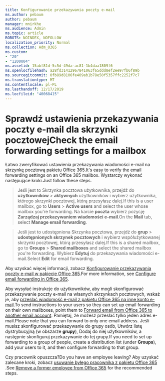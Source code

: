 ```yaml
---
title: Konfigurowanie przekazywania poczty e-mail
ms.author: pebaum
author: pebaum
manager: mnirkhe
ms.audience: Admin
ms.topic: article
ROBOTS: NOINDEX, NOFOLLOW
localization_priority: Normal
ms.collection: Adm_O365
ms.custom:
- "20"
- "1200004"
ms.assetid: 15abf81d-5c5d-49da-ac81-1b4daa1809f6
ms.openlocfilehash: a28fd31412967841063f65ddd8ef2ee97fb6f89b
ms.sourcegitcommit: 0fb89d8106fe409ab1b78e50f5357ffc2252f7c7
ms.translationtype: MT
ms.contentlocale: pl-PL
ms.lasthandoff: 12/17/2019
ms.locfileid: "40068415"
---
```

# <a name="check-the-email-forwarding-settings-for-a-mailbox"></a><span data-ttu-id="ba3d1-102">Sprawdź ustawienia przekazywania poczty e-mail dla skrzynki pocztowej</span><span class="sxs-lookup"><span data-stu-id="ba3d1-102">Check the email forwarding settings for a mailbox</span></span>

<span data-ttu-id="ba3d1-103">Łatwo zweryfikować ustawienia przekazywania wiadomości e-mail na skrzynkę pocztową pakietu Office 365.</span><span class="sxs-lookup"><span data-stu-id="ba3d1-103">It's easy to verify the email forwarding settings on an Office 365 mailbox.</span></span> <span data-ttu-id="ba3d1-104">Wystarczy wykonać następujące kroki.</span><span class="sxs-lookup"><span data-stu-id="ba3d1-104">Just follow these steps.</span></span>
  
> <span data-ttu-id="ba3d1-105">Jeśli jest to Skrzynka pocztowa użytkownika, przejdź do **użytkowników** \> **aktywnych** użytkowników i wybierz użytkownika, którego skrzynki pocztowej, którą przesyłasz dalej.</span><span class="sxs-lookup"><span data-stu-id="ba3d1-105">If this is a user mailbox, go to **Users** \> **Active users** and select the user whose mailbox you're forwarding.</span></span> <span data-ttu-id="ba3d1-106">Na karcie **poczta** wybierz pozycję **Zarządzaj przekazywaniem wiadomości e-mail**.</span><span class="sxs-lookup"><span data-stu-id="ba3d1-106">On the **Mail** tab, select **Manage email forwarding**.</span></span>

> <span data-ttu-id="ba3d1-107">Jeśli jest to udostępniona Skrzynka pocztowa, przejdź do **grup** \> **udostępnionych skrzynek pocztowych** i wybierz współużytkowanej skrzynki pocztowej, którą przesyłasz dalej.</span><span class="sxs-lookup"><span data-stu-id="ba3d1-107">If this is a shared mailbox, go to **Groups** \> **Shared mailboxes** and select the shared mailbox you're forwarding.</span></span> <span data-ttu-id="ba3d1-108">Wybierz **Edytuj** do przekazywania wiadomości e-mail.</span><span class="sxs-lookup"><span data-stu-id="ba3d1-108">Select **Edit** for email forwarding.</span></span>

<span data-ttu-id="ba3d1-109">Aby uzyskać więcej informacji, zobacz [Konfigurowanie przekazywania poczty e-mail w pakiecie Office 365](https://docs.microsoft.com/office365/admin/email/configure-email-forwarding).</span><span class="sxs-lookup"><span data-stu-id="ba3d1-109">For more information, see [Configure email forwarding in Office 365](https://docs.microsoft.com/office365/admin/email/configure-email-forwarding).</span></span>
  
<span data-ttu-id="ba3d1-110">Aby wysyłać instrukcje do użytkowników, aby mogli skonfigurować przekazywanie poczty e-mail na własnych skrzynkach pocztowych, wskaż je, aby [przesłać wiadomość e-mail z pakietu Office 365 na inne konto e-mail](https://support.office.com/article/Forward-email-from-Office-365-to-another-email-account-1ed4ee1e-74f8-4f53-a174-86b748ff6a0e).</span><span class="sxs-lookup"><span data-stu-id="ba3d1-110">To send instructions to your users so they can set up email forwarding on their own mailboxes, point them to [Forward email from Office 365 to another email account](https://support.office.com/article/Forward-email-from-Office-365-to-another-email-account-1ed4ee1e-74f8-4f53-a174-86b748ff6a0e).</span></span> <span data-ttu-id="ba3d1-111">Pamiętaj, że możesz przesłać tylko jeden adres e-mail.</span><span class="sxs-lookup"><span data-stu-id="ba3d1-111">Please note that you can forward to only one email address.</span></span> <span data-ttu-id="ba3d1-112">Jeśli musisz skonfigurować przekazywanie do grupy osób, Utwórz listę dystrybucyjną (w obszarze **grupy**), Dodaj do niej użytkowników, a następnie skonfiguruj przekazywanie do tej grupy.</span><span class="sxs-lookup"><span data-stu-id="ba3d1-112">If you need to set up forwarding to a group of people, create a distribution list (under **Groups**), add your users to it, and then configure forwarding to that group.</span></span>
  
<span data-ttu-id="ba3d1-113">Czy pracownik opuszcza?</span><span class="sxs-lookup"><span data-stu-id="ba3d1-113">Do you have an employee leaving?</span></span> <span data-ttu-id="ba3d1-114">Aby uzyskać zalecane kroki, zobacz [usuwanie byłego pracownika z pakietu Office 365](https://docs.microsoft.com/office365/admin/add-users/remove-former-employee) .</span><span class="sxs-lookup"><span data-stu-id="ba3d1-114">See [Remove a former employee from Office 365](https://docs.microsoft.com/office365/admin/add-users/remove-former-employee) for the recommended steps.</span></span>